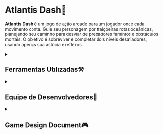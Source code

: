 # Atlantis Dash🌊
**Atlantis Dash** é um jogo de ação arcade para um jogador onde cada movimento conta. Guie seu personagem por traiçoeiras rotas oceânicas, planejando seu caminho para desviar de predadores famintos e obstáculos mortais. O objetivo é sobreviver e completar dois níveis desafiadores, usando apenas sua astúcia e reflexos.

<details>
  <summary><h2>Ferramentas Utilizadas⚒️</h2></summary>

  - **Linguagem:** C (C99)
  - **Biblioteca Gráfica:** [Raylib](https://www.raylib.com/)
  - **IDE:** [VS Code](https://code.visualstudio.com/)
  - **Ambiente de Desenvolvimento:** Linha de comando em **Linux** (via WSL) ou **macOS**
  - **Controle de Versão:** GitHub
</details>

<details>
  <summary><h2>Equipe de Desenvolvedores👥</h2></summary>

  Esse jogo foi desenvolvido por estudantes da Cesar School, para a disciplina de Programação Imperativa Funcional!

**Desenvolvedores:**
  - Rodrigo Paiva - https://github.com/rodrigopaiva06
  - Maria Luísa Muniz - https://github.com/mldm2-art
  - Hélio de Moraes - https://github.com/helioblaster
  - Pedro Coutinho - https://github.com/Pedro-Coutinho2612
</details>

<details>
  <summary><h2>Game Design Document🎮</h2></summary>
  
  **1.Título e Introdução:**
  - **Nome:** Atlatis Dash
  - **Descrição:** 
  - **Inspiração:** Crossy Road
  - **Objetivo principal do jogador:**
    
  **2.Mecânicas de jogo:**
  - **Movimentação do personagem:** O jogador é um peixe que se move apenas em 4 direções: direita, esquerda, cima e baixo. Cada movimento terá a mesma distância e o jogador não poderá sair da tela.
  - **Obstáculos e perigos marinhos:**
    Fixos: Pedras, corais, conchas e algas.
    Móveis: Tubarões, carangueijos, águas-vivas e baleias.
  - **Níveis de dificuldade:**
  - **Colisões e condições de derrota:**

  **3.Controles:**
  - **Teclas usadas para jogar:** W(cima), A(esquerda), S(baixo) e D(direita).
  - 

  **4.Estrutura e progressão:**
  - **Como o jogo aumenta a dificuldade:**
  - **Descrição dos níveis (velocidade dos inimigos, quantidade de obstáculos):**
    
  **5.Interface e feedback:**
  - **Elementos exibidos na tela (pontuação, vidas, mensagens):**
  - **Design geral (cores, layout, estilo):**

  **6.Áudio e efeitos:**
  - **Sons de colisão, música ambiente, efeitos ao marcar pontos:**
    
  **7.Estados do jogo:**
  - **Menu inicial, jogando, game over e reinício:**
    
</details>
